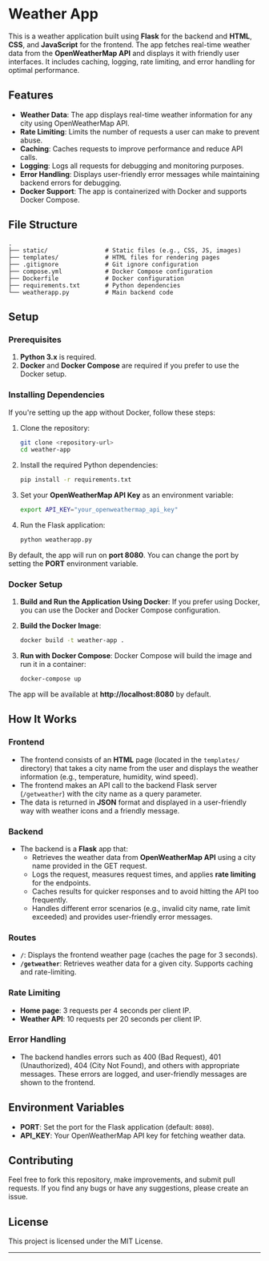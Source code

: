 # Weather App

This is a weather application built using **Flask** for the backend and **HTML**, **CSS**, and **JavaScript** for the frontend. The app fetches real-time weather data from the **OpenWeatherMap API** and displays it with friendly user interfaces. It includes caching, logging, rate limiting, and error handling for optimal performance.

## Features
- **Weather Data**: The app displays real-time weather information for any city using OpenWeatherMap API.
- **Rate Limiting**: Limits the number of requests a user can make to prevent abuse.
- **Caching**: Caches requests to improve performance and reduce API calls.
- **Logging**: Logs all requests for debugging and monitoring purposes.
- **Error Handling**: Displays user-friendly error messages while maintaining backend errors for debugging.
- **Docker Support**: The app is containerized with Docker and supports Docker Compose.

## File Structure
```
.
├── static/                # Static files (e.g., CSS, JS, images)
├── templates/             # HTML files for rendering pages
├── .gitignore             # Git ignore configuration
├── compose.yml            # Docker Compose configuration
├── Dockerfile             # Docker configuration
├── requirements.txt       # Python dependencies
└── weatherapp.py          # Main backend code
```

## Setup

### Prerequisites
1. **Python 3.x** is required.
2. **Docker** and **Docker Compose** are required if you prefer to use the Docker setup.

### Installing Dependencies
If you're setting up the app without Docker, follow these steps:

1. Clone the repository:
   ```bash
   git clone <repository-url>
   cd weather-app
   ```

2. Install the required Python dependencies:
   ```bash
   pip install -r requirements.txt
   ```

3. Set your **OpenWeatherMap API Key** as an environment variable:
   ```bash
   export API_KEY="your_openweathermap_api_key"
   ```

4. Run the Flask application:
   ```bash
   python weatherapp.py
   ```

By default, the app will run on **port 8080**. You can change the port by setting the **PORT** environment variable.

### Docker Setup

1. **Build and Run the Application Using Docker**:
   If you prefer using Docker, you can use the Docker and Docker Compose configuration.

2. **Build the Docker Image**:
   ```bash
   docker build -t weather-app .
   ```

3. **Run with Docker Compose**:
   Docker Compose will build the image and run it in a container:
   ```bash
   docker-compose up
   ```

The app will be available at **http://localhost:8080** by default.

## How It Works

### Frontend
- The frontend consists of an **HTML** page (located in the `templates/` directory) that takes a city name from the user and displays the weather information (e.g., temperature, humidity, wind speed).
- The frontend makes an API call to the backend Flask server (`/getweather`) with the city name as a query parameter.
- The data is returned in **JSON** format and displayed in a user-friendly way with weather icons and a friendly message.

### Backend
- The backend is a **Flask** app that:
  - Retrieves the weather data from **OpenWeatherMap API** using a city name provided in the GET request.
  - Logs the request, measures request times, and applies **rate limiting** for the endpoints.
  - Caches results for quicker responses and to avoid hitting the API too frequently.
  - Handles different error scenarios (e.g., invalid city name, rate limit exceeded) and provides user-friendly error messages.

### Routes
- **`/`**: Displays the frontend weather page (caches the page for 3 seconds).
- **`/getweather`**: Retrieves weather data for a given city. Supports caching and rate-limiting.

### Rate Limiting
- **Home page**: 3 requests per 4 seconds per client IP.
- **Weather API**: 10 requests per 20 seconds per client IP.

### Error Handling
- The backend handles errors such as 400 (Bad Request), 401 (Unauthorized), 404 (City Not Found), and others with appropriate messages. These errors are logged, and user-friendly messages are shown to the frontend.

## Environment Variables
- **PORT**: Set the port for the Flask application (default: `8080`).
- **API_KEY**: Your OpenWeatherMap API key for fetching weather data.

## Contributing
Feel free to fork this repository, make improvements, and submit pull requests. If you find any bugs or have any suggestions, please create an issue.

## License
This project is licensed under the MIT License.

---